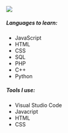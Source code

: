 ![](https://media.discordapp.net/attachments/769917657197051935/883375168741855272/emi_katakana.png)
##### Languages to learn:
* JavaScript
* HTML
* CSS
* SQL
* PHP
* C++
* Python

##### Tools I use:
* Visual Studio Code
* Javacript
* HTML
* CSS
